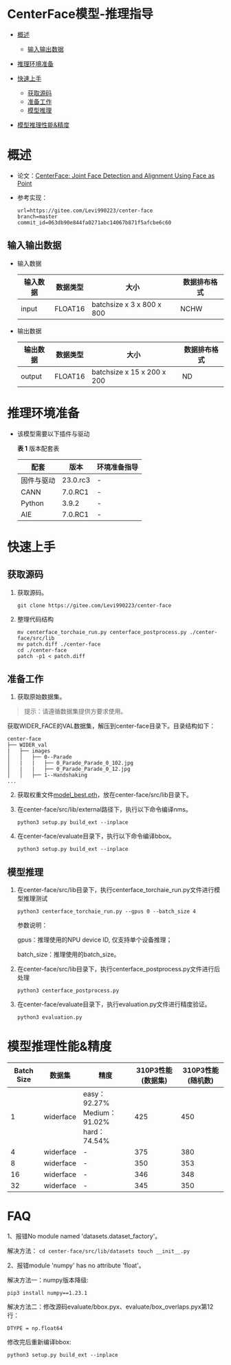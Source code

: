 # CenterFace模型-推理指导


- [概述](#ZH-CN_TOPIC_0000001172161501)

  - [输入输出数据](#section540883920406)

- [推理环境准备](#ZH-CN_TOPIC_0000001126281702)

- [快速上手](#ZH-CN_TOPIC_0000001126281700)

  - [获取源码](#section4622531142816)
  - [准备工作](#section183221994411)
  - [模型推理](#section741711594517)

- [模型推理性能&精度](#ZH-CN_TOPIC_0000001172201573)

# 概述<a name="ZH-CN_TOPIC_0000001172161501"></a>

- 论文：[CenterFace: Joint Face Detection and Alignment Using Face as Point](https://arxiv.org/abs/1911.03599)


- 参考实现：

  ```
  url=https://gitee.com/Levi990223/center-face
  branch=master
  commit_id=063db90e844fa0271abc14067b871f5afcbe6c60
  ```



## 输入输出数据<a name="section540883920406"></a>

- 输入数据

  | 输入数据 | 数据类型 | 大小                      | 数据排布格式 |
  | -------- | -------- | ------------------------- | ------------ |
  | input    | FLOAT16 | batchsize x 3 x 800 x 800 | NCHW         |


- 输出数据

  | 输出数据 | 数据类型 | 大小       | 数据排布格式 |
  | -------- | -------- | ---------- | ------------ |
  | output  | FLOAT16  | batchsize x 15 x 200 x 200  | ND           |



# 推理环境准备<a name="ZH-CN_TOPIC_0000001126281702"></a>

- 该模型需要以下插件与驱动   

  **表 1**  版本配套表

  | 配套        |  版本    | 环境准备指导                                                 |
  | ----------- | -------  | ------------------------------------------------------------ |
  | 固件与驱动   | 23.0.rc3 | -                                                          |
  | CANN        |  7.0.RC1 | -                                                            |
  | Python      |  3.9.2   | -                                                            |
  | AIE         |  7.0.RC1 | -                                                            |
  

# 快速上手<a name="ZH-CN_TOPIC_0000001126281700"></a>

## 获取源码<a name="section4622531142816"></a>

1. 获取源码。

   ```
   git clone https://gitee.com/Levi990223/center-face
   ```

2. 整理代码结构

   ```
   mv centerface_torchaie_run.py centerface_postprocess.py ./center-face/src/lib
   mv patch.diff ./center-face
   cd ./center-face
   patch -p1 < patch.diff
   ```

## 准备工作<a name="section183221994411"></a>

1. 获取原始数据集。
> 提示：请遵循数据集提供方要求使用。

   获取WIDER_FACE的VAL数据集，解压到center-face目录下。目录结构如下：

   ```
   center-face
   ├── WIDER_val
   |   ├── images
   │   │   ├── 0--Parade
   │   |   |   ├── 0_Parade_Parade_0_102.jpg
   │   |   |   ├── 0_Parade_Parade_0_12.jpg
   │   │   ├── 1--Handshaking
   ...
   ```

2. 获取权重文件[model_best.pth](https://ascend-repo-modelzoo.obs.cn-east-2.myhuaweicloud.com/model/1_PyTorch_PTH/CenterFace/PTH/model_best.pth)，放在center-face/src/lib目录下。

3. 在center-face/src/lib/external路径下，执行以下命令编译nms。
      ```
      python3 setup.py build_ext --inplace
      ```

4. 在center-face/evaluate目录下，执行以下命令编译bbox。
      ```
      python3 setup.py build_ext --inplace
      ```

## 模型推理<a name="section741711594517"></a>

1. 在center-face/src/lib目录下，执行centerface_torchaie_run.py文件进行模型推理测试
      ```
      python3 centerface_torchaie_run.py --gpus 0 --batch_size 4
      ```
    
    参数说明：

    gpus：推理使用的NPU device ID, 仅支持单个设备推理；

    batch_size：推理使用的batch_size。

2. 在center-face/src/lib目录下，执行centerface_postprocess.py文件进行后处理

      ```
      python3 centerface_postprocess.py
      ```

3. 在center-face/evaluate目录下，执行evaluation.py文件进行精度验证。

      ```
      python3 evaluation.py
      ```

# 模型推理性能&精度<a name="ZH-CN_TOPIC_0000001172201573"></a>

| Batch Size | 数据集    | 精度                          | 310P3性能(数据集) | 310P3性能(随机数) | 
| ---------- | --------- | ----------------------------- | ------- | ------- |
| 1          | widerface | easy：92.27%<br/>Medium：91.02%<br/>hard：74.54% | 425 | 450 |
| 4          | widerface | - | 375 | 380 |
| 8          | widerface | - | 350 | 353 |
| 16         | widerface | - | 346 | 348 |
| 32         | widerface | - | 345 | 350 |

# FAQ
1、报错No module named 'datasets.dataset_factory'。

解决方法：
      ```
      cd center-face/src/lib/datasets
      touch __init__.py
      ```

2、报错module 'numpy' has no attribute 'float'。

解决方法一：numpy版本降级:
```
pip3 install numpy==1.23.1
```

解决方法二：修改源码evaluate/bbox.pyx、evaluate/box_overlaps.pyx第12行：

```
DTYPE = np.float64
```

修改完后重新编译bbox:

```
python3 setup.py build_ext --inplace
```
